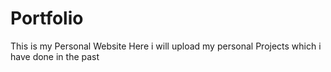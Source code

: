 # Portfolio
This is my Personal Website
Here i will upload my personal Projects which i have done in the past
